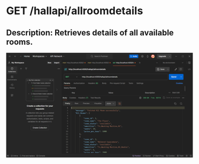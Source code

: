 # GET /hallapi/allroomdetails
## Description: Retrieves details of all available rooms.
![Screenshot-1](Images/Screenshot1.png)
